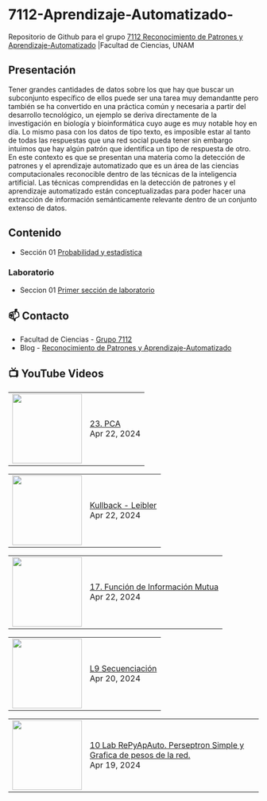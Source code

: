 # 7112-Aprendizaje-Automatizado-
Repositorio de Github para el grupo   [7112 Reconocimiento de Patrones y Aprendizaje-Automatizado](https://www.fciencias.unam.mx/docencia/horarios/presentacion/347481) |Facultad de Ciencias, UNAM

## Presentación
Tener grandes cantidades de datos sobre los que hay que buscar un subconjunto específico de ellos puede ser una tarea muy demandantte pero también se ha convertido en una práctica común y necesaria a partir del desarrollo tecnológico, un ejemplo se deriva directamente de la investigación en biología y bioinformática cuyo auge es muy notable hoy en día. Lo mismo pasa con los datos de tipo texto, es imposible estar al tanto de todas las respuestas que una red social pueda tener sin embargo intuimos que hay algún patrón que identifica un tipo de respuesta de otro. En este contexto es que se presentan una materia como la detección de patrones y el aprendizaje automatizado que es un área de las ciencias computacionales reconocible dentro de las técnicas de la inteligencia artificial. Las técnicas comprendidas en la detección de patrones y el aprendizaje automatizado están conceptualizadas para poder hacer una extracción de información semánticamente relevante dentro de un conjunto extenso de datos.

## Contenido
- Sección 01  [Probabilidad y estadística](https://github.com/7122-Aprendizaje-Automatizado/7112-Aprendizaje-Automatizado-/tree/main/Secci%C3%B3n%2001%20Probabilidad%20y%20Estadistica)

### Laboratorio
- Seccion 01  [Primer sección de laboratorio](https://github.com/7122-Aprendizaje-Automatizado/7112-Aprendizaje-Automatizado-/tree/main/Secci%C3%B3n01-Laboratorio)


## 📫 Contacto
- Facultad de Ciencias - [Grupo 7112](https://www.fciencias.unam.mx/docencia/horarios/presentacion/347481)
- Blog - [Reconocimiento de Patrones y Aprendizaje-Automatizado](https://sites.google.com/view/patronesciencias/inicio)

##  📺 	YouTube Videos
<!-- BLOG-POST-LIST:START --><table><tr><td><a href="https://www.youtube.com/watch?v=hE-U5tlF7wc"><img width="140px" src="https://i.ytimg.com/vi/hE-U5tlF7wc/mqdefault.jpg"></a></td>
<td><a href="https://www.youtube.com/watch?v=hE-U5tlF7wc">23. PCA</a><br/>Apr 22, 2024</td></tr></table>
<table><tr><td><a href="https://www.youtube.com/watch?v=k6JRnEmOe2o"><img width="140px" src="https://i.ytimg.com/vi/k6JRnEmOe2o/mqdefault.jpg"></a></td>
<td><a href="https://www.youtube.com/watch?v=k6JRnEmOe2o">Kullback - Leibler</a><br/>Apr 22, 2024</td></tr></table>
<table><tr><td><a href="https://www.youtube.com/watch?v=WR5_xiZozYQ"><img width="140px" src="https://i.ytimg.com/vi/WR5_xiZozYQ/mqdefault.jpg"></a></td>
<td><a href="https://www.youtube.com/watch?v=WR5_xiZozYQ">17. Función de Información Mutua</a><br/>Apr 22, 2024</td></tr></table>
<table><tr><td><a href="https://www.youtube.com/watch?v=VQlg9-eoTDM"><img width="140px" src="https://i.ytimg.com/vi/VQlg9-eoTDM/mqdefault.jpg"></a></td>
<td><a href="https://www.youtube.com/watch?v=VQlg9-eoTDM">L9 Secuenciación</a><br/>Apr 20, 2024</td></tr></table>
<table><tr><td><a href="https://www.youtube.com/watch?v=VtNyJ6TNvw0"><img width="140px" src="https://i.ytimg.com/vi/VtNyJ6TNvw0/mqdefault.jpg"></a></td>
<td><a href="https://www.youtube.com/watch?v=VtNyJ6TNvw0">10 Lab RePyApAuto. Perseptron Simple y Grafica de pesos de la red.</a><br/>Apr 19, 2024</td></tr></table>
<!-- BLOG-POST-LIST:END -->
